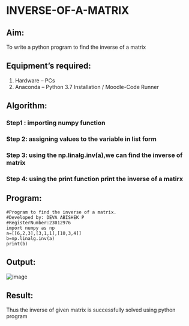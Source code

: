 # INVERSE-OF-A-MATRIX
## Aim:
To write a python program to find the inverse of a matrix
## Equipment’s required:
1. 	Hardware – PCs
2. 	Anaconda – Python 3.7 Installation / Moodle-Code Runner
## Algorithm:
### Step1 : importing numpy function
### Step 2: assigning values to the variable in list form
### Step 3: using the np.linalg.inv(a),we can find the inverse of matrix 
### Step 4: using the print function print the inverse of a matirx

## Program:
```
#Program to find the inverse of a matrix.
#Developed by: DEVA ABISHEK P
#RegisterNumber:23012976
import numpy as np
a=[[6,2,3],[3,1,1],[10,3,4]]
b=np.linalg.inv(a)
print(b)
```

## Output:
![image](https://github.com/DEVAABISHEK/INVERSE-OF-A-MATRIX/assets/150319305/bcb32841-4a21-4020-a38f-b117f5fc1447)

## Result:
Thus the inverse of given matrix is successfully solved using python program


